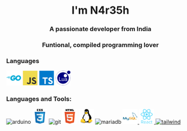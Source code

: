 <h1 align="center">I'm N4r35h</h1>
<h3 align="center">A passionate developer from India</h3>
<h3 align="center">Funtional, compiled programming lover</h3>

<h3 align="left">Languages</h3>
<p align="left"> 
  <img src="https://raw.githubusercontent.com/devicons/devicon/master/icons/go/go-original-wordmark.svg" alt="go" width="40" height="40"/>
  <img src="https://raw.githubusercontent.com/devicons/devicon/master/icons/javascript/javascript-original.svg" alt="js" width="40" height="40"/>
  <img src="https://raw.githubusercontent.com/devicons/devicon/master/icons/typescript/typescript-original.svg" alt="ts" width="40" height="40"/>
  <img src="https://raw.githubusercontent.com/devicons/devicon/master/icons/lua/lua-plain-wordmark.svg" alt="lua" width="40" height="40"/>
</p>
<h3 align="left">Languages and Tools:</h3>
<p align="left"> 
<img src="https://cdn.worldvectorlogo.com/logos/arduino-1.svg" alt="arduino" width="40" height="40"/>
<img src="https://raw.githubusercontent.com/devicons/devicon/master/icons/css3/css3-original-wordmark.svg" alt="css3" width="40" height="40"/> 
<img src="https://www.vectorlogo.zone/logos/git-scm/git-scm-icon.svg" alt="git" width="40" height="40"/>
<img src="https://raw.githubusercontent.com/devicons/devicon/master/icons/html5/html5-original-wordmark.svg" alt="html5" width="40" height="40"/>
<img src="https://raw.githubusercontent.com/devicons/devicon/master/icons/linux/linux-original.svg" alt="linux" width="40" height="40"/>
<img src="https://www.vectorlogo.zone/logos/mariadb/mariadb-icon.svg" alt="mariadb" width="40" height="40"/> </a> <a href="https://www.mysql.com/" target="_blank">
<img src="https://raw.githubusercontent.com/devicons/devicon/master/icons/mysql/mysql-original-wordmark.svg" alt="mysql" width="40" height="40"/>
<img src="https://raw.githubusercontent.com/devicons/devicon/master/icons/react/react-original-wordmark.svg" alt="react" width="40" height="40"/> 
<img src="https://www.vectorlogo.zone/logos/tailwindcss/tailwindcss-icon.svg" alt="tailwind" width="40" height="40"/>
</p>
